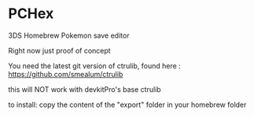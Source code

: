 # PCHex
3DS Homebrew Pokemon save editor

Right now just proof of concept

You need the latest git version of ctrulib, found here :
https://github.com/smealum/ctrulib

this will NOT work with devkitPro's base ctrulib

to install:
copy the content of the "export" folder in your homebrew folder
